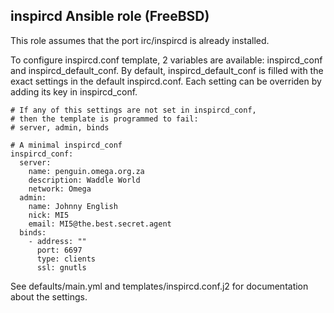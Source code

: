 ## inspircd Ansible role (FreeBSD)

This role assumes that the port irc/inspircd is already installed.

To configure inspircd.conf template, 2 variables are available: inspircd_conf and inspircd_default_conf. By default, inspircd_default_conf is filled with the exact settings in the default inspircd.conf. Each setting can be overriden by adding its key in inspircd_conf.

```
# If any of this settings are not set in inspircd_conf,
# then the template is programmed to fail:
# server, admin, binds

# A minimal inspircd_conf
inspircd_conf:
  server:
    name: penguin.omega.org.za
    description: Waddle World
    network: Omega
  admin:
    name: Johnny English
    nick: MI5
    email: MI5@the.best.secret.agent
  binds:
    - address: ""
      port: 6697
      type: clients
      ssl: gnutls
```

See defaults/main.yml and templates/inspircd.conf.j2 for documentation about the settings.

